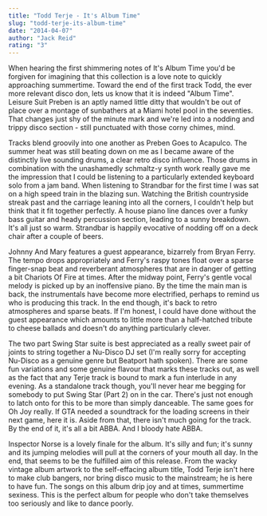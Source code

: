 ```yaml
---
title: "Todd Terje - It's Album Time"
slug: "todd-terje-its-album-time"
date: "2014-04-07"
author: "Jack Reid"
rating: "3"
---
```


When hearing the first shimmering notes of It's Album Time you'd be forgiven for imagining that this collection is a love note to quickly approaching summertime. Toward the end of the first track Todd, the ever more relevant disco don, lets us know that it is indeed "Album Time". Leisure Suit Preben is an aptly named little ditty that wouldn't be out of place over a montage of sunbathers at a Miami hotel pool in the seventies. That changes just shy of the minute mark and we're led into a nodding and trippy disco section - still punctuated with those corny chimes, mind.

Tracks blend groovily into one another as Preben Goes to Acapulco. The summer heat was still beating down on me as I became aware of the distinctly live sounding drums, a clear retro disco influence. Those drums in combination with the unashamedly schmaltz-y synth work really gave me the impression that I could be listening to a particularly extended keyboard solo from a jam band. When listening to Strandbar for the first time I was sat on a high speed train in the blazing sun. Watching the British countryside streak past and the carriage leaning into all the corners, I couldn't help but think that it fit together perfectly. A house piano line dances over a funky bass guitar and heady percussion section, leading to a sunny breakdown. It's all just so warm. Strandbar is happily evocative of nodding off on a deck chair after a couple of beers.

Johnny And Mary features a guest appearance, bizarrely from Bryan Ferry. The tempo drops appropriately and Ferry's raspy tones float over a sparse finger-snap beat and reverberant atmospheres that are in danger of getting a bit Chariots Of Fire at times. After the midway point, Ferry's gentle vocal melody is picked up by an inoffensive piano. By the time the main man is back, the instrumentals have become more electrified, perhaps to remind us who is producing this track. In the end though, it's back to retro atmospheres and sparse beats. If I'm honest, I could have done without the guest appearance which amounts to little more than a half-hatched tribute to cheese ballads and doesn't do anything particularly clever.

The two part Swing Star suite is best appreciated as a really sweet pair of joints to string together a Nu-Disco DJ set (I'm really sorry for accepting Nu-Disco as a genuine genre but Beatport hath spoken). There are some fun variations and some genuine flavour that marks these tracks out, as well as the fact that any Terje track is bound to mark a fun interlude in any evening. As a standalone track though, you'll never hear me begging for somebody to put Swing Star (Part 2) on in the car. There's just not enough to latch onto for this to be more than simply danceable. The same goes for Oh Joy really. If GTA needed a soundtrack for the loading screens in their next game, here it is. Aside from that, there isn't much going for the track. By the end of it, it's all a bit ABBA. And I bloody hate ABBA.

Inspector Norse is a lovely finale for the album. It's silly and fun; it's sunny and its jumping melodies will pull at the corners of your mouth all day. In the end, that seems to be the fulfilled aim of this release. From the wacky vintage album artwork to the self-effacing album title, Todd Terje isn't here to make club bangers, nor bring disco music to the mainstream; he is here to have fun. The songs on this album drip joy and at times, summertime sexiness. This is the perfect album for people who don't take themselves too seriously and like to dance poorly.
